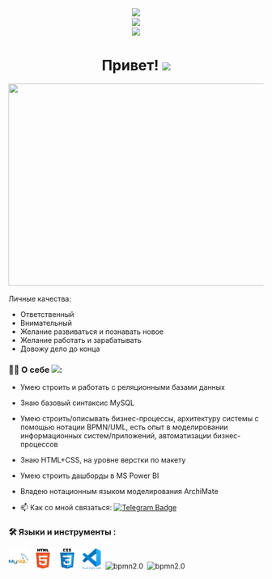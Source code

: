 <div calss="header" align="center">
  <img src="https://images.moneycontrol.com/mcnews/images/pf-tax-filing/laptop.gif" width="250">
</div>

<div class="bages" align="center">
  <a href="https://t.me/DmiitP">
  <img src="https://img.shields.io/badge/Telegram-blue?logo=Telegram&logoColor=white&style=for-the-badge">
  </a><br>
  <img src="https://komarev.com/ghpvc/?username=DmitrP01&style=flat-square&color=blue"><br>
  <h1>
  Привет!
  <img src="https://media.giphy.com/media/hvRJCLFzcasrR4ia7z/giphy.gif" width="30px"/>
  </h1>
</div>

<div align="center">
  <img src="https://mojoo.ru/images/29.gif" width="600" height="400"/>
</div>

Личные качества:
- Ответственный
- Внимательный
- Желание развиваться и познавать 
новое 
- Желание работать и зарабатывать
- Довожу дело до конца

### :man_technologist: О себе <img src="https://media.giphy.com/media/WUlplcMpOCEmTGBtBW/giphy.gif" width="30">:

- Умею строить и работать с реляционными базами данных
- Знаю базовый синтаксис MySQL
- Умею строить/описывать бизнес-процессы, архитектуру системы с помощью нотации 
 BPMN/UML, есть опыт в моделировании информационных 
 систем/приложений, автоматизации бизнес-процессов
- Знаю HTML+CSS, на уровне верстки по макету
- Умею строить дашборды в MS Power BI
- Владею нотационным языком моделирования ArchiMate

- :mailbox: Как со мной связаться: [![Telegram Badge](https://img.shields.io/badge/-Dmit-blue?style=flat&logo=Telegram&logoColor=white)](https://t.me/DmiitP)

### :hammer_and_wrench: Языки и инструменты :
<img src="https://raw.githubusercontent.com/devicons/devicon/1119b9f84c0290e0f0b38982099a2bd027a48bf1/icons/mysql/mysql-original-wordmark.svg" title="MySQL" alt="MySQL" width="40" height="40"/>&nbsp;
<img src="https://raw.githubusercontent.com/devicons/devicon/1119b9f84c0290e0f0b38982099a2bd027a48bf1/icons/html5/html5-original-wordmark.svg" title="HTML5" alt="HTML5" width="40" height="40"/>&nbsp;
<img src="https://raw.githubusercontent.com/devicons/devicon/1119b9f84c0290e0f0b38982099a2bd027a48bf1/icons/css3/css3-original-wordmark.svg" title="CSS3" alt="CSS3" width="40" height="40"/>&nbsp;
<img src="https://raw.githubusercontent.com/devicons/devicon/1119b9f84c0290e0f0b38982099a2bd027a48bf1/icons/vscode/vscode-original-wordmark.svg" title="VSC" alt="VSC" width="40" height="40"/>&nbsp;
<img src="https://upload.wikimedia.org/wikipedia/commons/thumb/d/d5/UML_logo.svg/1200px-UML_logo.svg.png" title="bpmn 2.0" alt="bpmn2.0" width="75" height="50"/>&nbsp;
<img src="https://static.tildacdn.com/tild6639-6533-4366-b231-303039363835/Kisspng-power-bi-bus.png" title="bpmn 2.0" alt="bpmn2.0" width="40" height="40"/>&nbsp;

